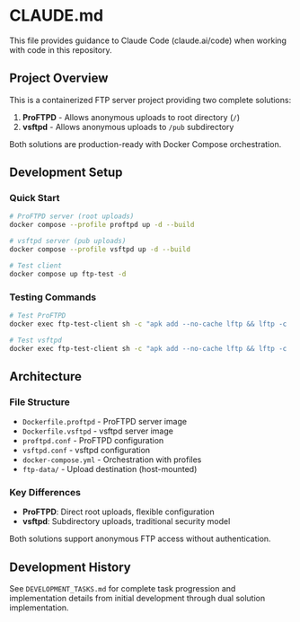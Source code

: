 # CLAUDE.md

This file provides guidance to Claude Code (claude.ai/code) when working with code in this repository.

## Project Overview

This is a containerized FTP server project providing two complete solutions:
1. **ProFTPD** - Allows anonymous uploads to root directory (`/`)
2. **vsftpd** - Allows anonymous uploads to `/pub` subdirectory

Both solutions are production-ready with Docker Compose orchestration.

## Development Setup

### Quick Start
```bash
# ProFTPD server (root uploads)
docker compose --profile proftpd up -d --build

# vsftpd server (pub uploads)  
docker compose --profile vsftpd up -d --build

# Test client
docker compose up ftp-test -d
```

### Testing Commands
```bash
# Test ProFTPD
docker exec ftp-test-client sh -c "apk add --no-cache lftp && lftp -c 'open ftp://ftp-server-proftpd:21; user anonymous \"\"; put /test-files/test.txt; ls; quit'"

# Test vsftpd
docker exec ftp-test-client sh -c "apk add --no-cache lftp && lftp -c 'open ftp://ftp-server-vsftpd:21; user anonymous \"\"; cd pub; put /test-files/test.txt; ls; quit'"
```

## Architecture

### File Structure
- `Dockerfile.proftpd` - ProFTPD server image
- `Dockerfile.vsftpd` - vsftpd server image
- `proftpd.conf` - ProFTPD configuration
- `vsftpd.conf` - vsftpd configuration
- `docker-compose.yml` - Orchestration with profiles
- `ftp-data/` - Upload destination (host-mounted)

### Key Differences
- **ProFTPD**: Direct root uploads, flexible configuration
- **vsftpd**: Subdirectory uploads, traditional security model

Both solutions support anonymous FTP access without authentication.

## Development History

See `DEVELOPMENT_TASKS.md` for complete task progression and implementation details from initial development through dual solution implementation.